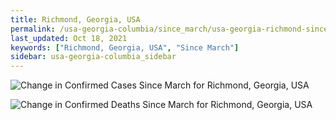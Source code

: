 ```yaml
---
title: Richmond, Georgia, USA
permalink: /usa-georgia-columbia/since_march/usa-georgia-richmond-since_march.html
last_updated: Oct 18, 2021
keywords: ["Richmond, Georgia, USA", "Since March"]
sidebar: usa-georgia-columbia_sidebar
---
```


![Change in Confirmed Cases Since March for Richmond, Georgia, USA](/covid_tracker/images/graphs/usa-georgia-richmond-delta_confirmed-since_march_graph.png)

![Change in Confirmed Deaths Since March for Richmond, Georgia, USA](/covid_tracker/images/graphs/usa-georgia-richmond-delta_deaths-since_march_graph.png)
